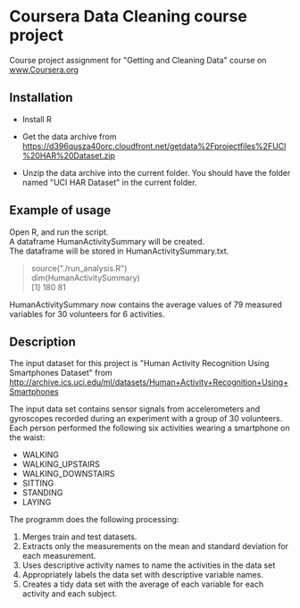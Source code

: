 
Coursera Data Cleaning course project
=======

Course project assignment for "Getting and Cleaning Data" course on www.Coursera.org

## Installation

* Install R 

* Get the data archive from https://d396qusza40orc.cloudfront.net/getdata%2Fprojectfiles%2FUCI%20HAR%20Dataset.zip 

* Unzip the data archive into the current folder. You should have the folder named "UCI HAR Dataset" in the current folder.


## Example of usage

Open R, and run the script.  
A dataframe HumanActivitySummary will be created.  
The dataframe will be stored in HumanActivitySummary.txt.

> source("./run_analysis.R")  
> dim(HumanActivitySummary)  
> [1] 180  81  

HumanActivitySummary now contains the average values of 79 measured variables for 30 volunteers for 6 activities.

## Description

The input dataset for this project is "Human Activity Recognition Using Smartphones Dataset" from 
http://archive.ics.uci.edu/ml/datasets/Human+Activity+Recognition+Using+Smartphones  

The input data set contains sensor signals from accelerometers and gyroscopes recorded during an experiment 
with a group of 30 volunteers.  
Each person performed the following six activities wearing a smartphone on the waist:  
 * WALKING
 * WALKING_UPSTAIRS
 * WALKING_DOWNSTAIRS
 * SITTING
 * STANDING
 * LAYING

The programm does the following processing:   
 1. Merges train and test datasets.
 2. Extracts only the measurements on the mean and standard deviation for each measurement. 
 3. Uses descriptive activity names to name the activities in the data set
 4. Appropriately labels the data set with descriptive variable names. 
 5. Creates a tidy data set with the average of each variable for each activity and each subject.







